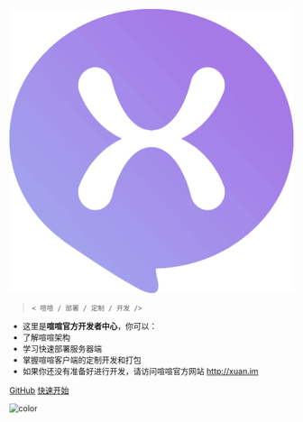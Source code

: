 ![logo](./imgs/logo.png ':size=100')

> `< 喧喧 / 部署 / 定制 / 开发 />`

* 这里是**喧喧官方开发者中心**，你可以：
* 了解喧喧架构
* 学习快速部署服务器端
* 掌握喧喧客户端的定制开发和打包
* 如果你还没有准备好进行开发，请访问喧喧官方网站 [http://xuan.im <i class="fas fa-external-link-alt"></i>](http://xuan.im)

[<i class="fab fa-github"></i> GitHub](https://github.com/easysoft/xuanxuan/ ':cover-page-button')
[<i class="fas fa-play-circle"></i> 快速开始](#main ':cover-page-button')

![color](#f5f2f9)
